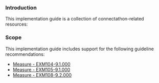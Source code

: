 ### Introduction

This implementation guide is a collection of connectathon-related resources:

### Scope

This implementation guide includes support for the following guideline recommendations:
* [Measure - EXM104-9.1.000](EXM104_8.1.000.html)
* [Measure - EXM105-9.1.000](EXM105_8.1.000.html)
* [Measure - EXM108-9.2.000](EXM108_8.2.000.html)
